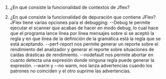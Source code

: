 1. ¿En qué consiste la funcionalidad de contextos de Jflex?
  
2. ¿En qué consiste la funcionalidad de depuración que contiene JFlex?
    JFlex tiene varias opciones para el debugging:
    --Debug te permite ejecutar el scanner que acabas de hacer en modo debug, lo cual hace 
        que el programa lance línea por línea mensajes sobre si se aceptó la regla y en 
        que línea de la definición de la gramática está la regla que se está aceptando.
    --perf-report nos permite generar un reporte sobre el rendimiento del analizador y 
        generar el reporte sobre situaciones de caídas drásticas de rendimiento.
    --nodefault nos permite abortar en cuanto detecta una expresión donde ninguna regla
      puede generar la expresión.
    --warm y --no warm, nos lanza advertencias cuando los patrones no coinciden y el otro
      suprime las advertencias.
       
